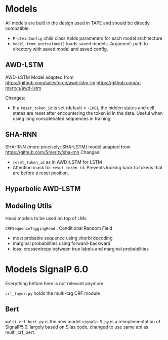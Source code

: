# Models

All models are built in the design used in TAPE and should be directly compatible.

- `ProteinConfig` child class holds parameters for each model architecture
- `model.from_pretrained()` loads saved models. Argument: path to directory with saved model and saved config.

## AWD-LSTM

AWD-LSTM Model adapted from  
https://github.com/salesforce/awd-lstm-lm
https://github.com/a-martyn/awd-lstm

Changes: 
- If a `reset_token_id` is set (default = `-100`), the hidden states and cell states are reset after encountering the token id in the data. Useful when using long concatenated sequences in training. 


## SHA-RNN
SHA-RNN (more precisely: SHA-LSTM) model adapted from  
https://github.com/Smerity/sha-rnn
Changes:
- `reset_token_id` as in AWD-LSTM for LSTM
- Attention mask for `reset_token_id`. Prevents looking back to tokens that are before a reset position.


## Hyperbolic AWD-LSTM


## Modeling Utils

Head models to be used on top of LMs

`CRFSequenceTaggingHead` : Conditional Random Field

- most probable sequence using viterbi decoding
- marginal probabilities using forward-backward
- loss: crossentropy between true labels and marginal probabilities


# Models SignalP 6.0

Everything before here is not relevant anymore.

`crf_layer.py` holds the multi-tag CRF module

## Bert 
`multi_crf_bert.py` is the new model
`signalp_5.py` is a reimplementation of SignalP5.0, largely based on Silas code, changed to use same api as multi_crf_bert.